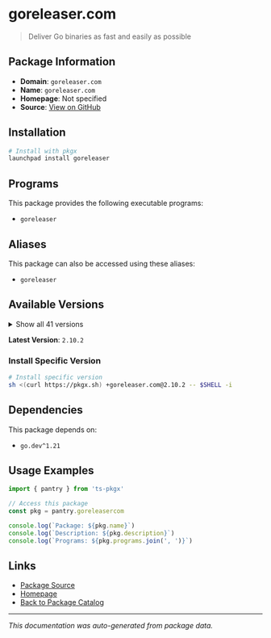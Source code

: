# goreleaser.com

> Deliver Go binaries as fast and easily as possible

## Package Information

- **Domain**: `goreleaser.com`
- **Name**: `goreleaser.com`
- **Homepage**: Not specified
- **Source**: [View on GitHub](https://github.com/pkgxdev/pantry/tree/main/projects/goreleaser.com/package.yml)

## Installation

```bash
# Install with pkgx
launchpad install goreleaser
```

## Programs

This package provides the following executable programs:

- `goreleaser`

## Aliases

This package can also be accessed using these aliases:

- `goreleaser`

## Available Versions

<details>
<summary>Show all 41 versions</summary>

- `2.10.2`, `2.10.1`, `2.10.0`, `2.9.0`, `2.8.2`
- `2.8.1`, `2.8.0`, `2.7.0`, `2.6.1`, `2.6.0`
- `2.5.1`, `2.5.0`, `2.4.8`, `2.4.7`, `2.4.6`
- `2.4.5`, `2.4.4`, `2.4.3`, `2.4.2`, `2.4.1`
- `2.4.0`, `2.3.2`, `2.3.1`, `2.3.0`, `2.2.0`
- `2.1.0`, `2.0.1`, `2.0.0`, `1.26.2`, `1.26.1`
- `1.26.0`, `1.25.1`, `1.25.0`, `1.24.0`, `1.23.0`
- `1.22.1`, `1.22.0`, `1.21.2`, `1.21.1`, `1.21.0`
- `1.20.0`

</details>

**Latest Version**: `2.10.2`

### Install Specific Version

```bash
# Install specific version
sh <(curl https://pkgx.sh) +goreleaser.com@2.10.2 -- $SHELL -i
```

## Dependencies

This package depends on:

- `go.dev^1.21`

## Usage Examples

```typescript
import { pantry } from 'ts-pkgx'

// Access this package
const pkg = pantry.goreleasercom

console.log(`Package: ${pkg.name}`)
console.log(`Description: ${pkg.description}`)
console.log(`Programs: ${pkg.programs.join(', ')}`)
```

## Links

- [Package Source](https://github.com/pkgxdev/pantry/tree/main/projects/goreleaser.com/package.yml)
- [Homepage](#)
- [Back to Package Catalog](../package-catalog.md)

---

*This documentation was auto-generated from package data.*
